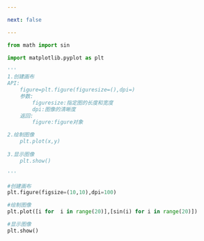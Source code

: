```yaml
---

next: false

---
```




<BlogInfo id="537" title="16.图形绘制的大致流程" author="白日梦想猿" pv=0 read_times=0 pre_cost_time="0分19秒" category="matplotlib学习" tag_list="['matplotlib学习']" create_time="2021.08.19 13:25:14" update_time="2021.08.19 13:30:29" />

```python
from math import sin

import matplotlib.pyplot as plt

'''
1.创建画布
API:
    figure=plt.figure(figuresize=(),dpi=)
    参数:
        figuresize:指定图的长度和宽度
        dpi:图像的清晰度
    返回:
        figure:figure对象

2.绘制图像
    plt.plot(x,y)
    
3.显示图像
    plt.show()

'''

#创建画布
plt.figure(figsize=(10,10),dpi=100)

#绘制图像
plt.plot([i for  i in range(20)],[sin(i) for i in range(20)])

#显示图像
plt.show()







```



<ActionBox />
